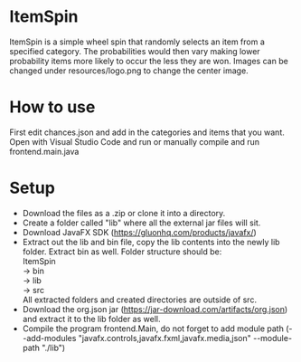 # ItemSpin
ItemSpin is a simple wheel spin that randomly selects an item from a specified
category. The probabilities would then vary making lower probability items
more likely to occur the less they are won.
Images can be changed under resources/logo.png to change the center image.
# How to use
First edit chances.json and add in the categories and items that you want.
Open with Visual Studio Code and run or manually compile and run frontend.main.java

# Setup
- Download the files as a .zip or clone it into a directory.
- Create a folder called "lib" where all the external jar files will sit.
- Download JavaFX SDK (https://gluonhq.com/products/javafx/)
- Extract out the lib and bin file, copy the lib contents into the newly
lib folder. Extract bin as well.
Folder structure should be: <br>
ItemSpin <br>
    -> bin <br>
    -> lib <br>
    -> src <br>
All extracted folders and created directories are outside of src.
- Download the org.json jar (https://jar-download.com/artifacts/org.json) and 
extract it to the lib folder as well.
- Compile the program frontend.Main, do not forget to add module path
(--add-modules "javafx.controls,javafx.fxml,javafx.media,json" --module-path "./lib")
